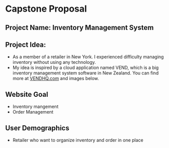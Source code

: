 # Capstone Proposal

## Project Name: Inventory Management System

## Project Idea:

- As a member of a retailer in New York. I experienced difficulty managing inventory without using any technology.
- My idea is inspired by a cloud application named VEND, which is a big inventory management system software in New Zealand. You can find more at [VENDHQ.com](https://www.vendhq.com/) and images below.

## Website Goal

- Inventory mangement
- Order Management

## User Demographics

- Retailer who want to organize inventory and order in one place
